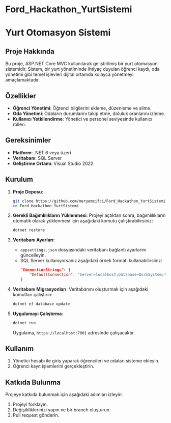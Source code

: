 ﻿# Ford_Hackathon_YurtSistemi

# Yurt Otomasyon Sistemi

## Proje Hakkında

Bu proje, ASP.NET Core MVC kullanılarak geliştirilmiş bir yurt otomasyon sistemidir. Sistem, bir yurt yönetiminde ihtiyaç duyulan öğrenci kaydı, oda yönetimi gibi temel işlevleri dijital ortamda kolayca yönetmeyi amaçlamaktadır.

## Özellikler
- **Öğrenci Yönetimi**: Öğrenci bilgilerini ekleme, düzenleme ve silme.
- **Oda Yönetimi**: Odaların durumlarını takip etme, doluluk oranlarını izleme.
- **Kullanıcı Yetkilendirme**: Yönetici ve personel seviyesinde kullanıcı rolleri.

## Gereksinimler
- **Platform**: .NET 6 veya üzeri
- **Veritabanı**: SQL Server 
- **Geliştirme Ortamı**: Visual Studio 2022

## Kurulum
1. **Proje Deposu**:
   ```bash
   git clone https://github.com/meryemcifci/Ford_Hackathon_YurtSistemi
   cd Ford_Hackathon_YurtSistemi
   ```

2. **Gerekli Bağımlılıkların Yüklenmesi**:
   Projeyi açtıktan sonra, bağımlılıkların otomatik olarak yüklenmesi için aşağıdaki komutu çalıştırabilirsiniz:
   ```bash
   dotnet restore
   ```

3. **Veritabanı Ayarları**:
   - `appsettings.json` dosyasındaki veritabanı bağlantı ayarlarını güncelleyin.
   - SQL Server kullanıyorsanız aşağıdaki örnek formatı kullanabilirsiniz:
     ```json
     "ConnectionStrings": {
         "DefaultConnection": "Server=localhost;Database=DormSystem;Trusted_Connection=True;"
     }
     ```

4. **Veritabanı Migrasyonları**:
   Veritabanını oluşturmak için aşağıdaki komutları çalıştırın:
   ```bash
   dotnet ef database update
   ```

5. **Uygulamayı Çalıştırma**:
   ```bash
   dotnet run
   ```
   Uygulama, `https://localhost:7001` adresinde çalışacaktır.

## Kullanım
1. Yönetici hesabı ile giriş yaparak öğrencileri ve odaları sisteme ekleyin.
2. Öğrenci kayıt işlemlerini gerçekleştirin.


## Katkıda Bulunma
Projeye katkıda bulunmak için aşağıdaki adımları izleyin:
1. Projeyi forklayın.
2. Değişikliklerinizi yapın ve bir branch oluşturun.
3. Pull request gönderin.



